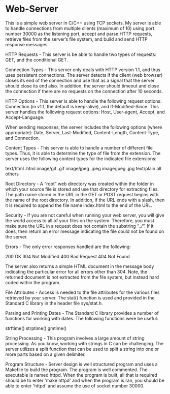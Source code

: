 # Web-Server

This is a simple web server in C/C++ using TCP sockets. My server is able to handle connections from multiple clients (maximum of 10) using port number 30000 as the listening port, accept and parse HTTP requests, retrieve files from the server’s file system, and build and send HTTP response messages.

HTTP Requests - This server is be able to handle two types of requests: GET, and the conditional GET. 

Connection Types - This server only deals with HTTP version 1.1, and thus uses persistent connections. The server detects if the client (web browser) closes its end of the connection and use that as a signal that the server should close its end also. In addition, the server should timeout and close the connection if there are no requests on the connection after 10 seconds.

HTTP Options - This server is able to handle the following request options: Connection (in v1.1, the default is keep-alive), and If-Modified-Since. This server handles the following request options: Host, User-agent, Accept, and Accept-Language.

When sending responses, the server includes the following options (where appropriate): Date, Server, Last-Modified, Content-Length, Content-Type, and Connection.

Content Types - This server is able to handle a number of different file types. Thus, it is able to determine the type of file from the extension. The server uses the following content types for the indicated file extensions:

text/html      .html
image/gif      .gif
image/jpeg     .jpeg
image/jpeg     .jpg
text/plain     all others

Root Directory - A “root” web directory was created within the folder in which your source file is stored and use that directory for extracting files. The path name stored in the URL in the GET or POST request begins with the name of the root directory. In addition, if the URL ends with a slash, then it is required to append the file name index.html to the end of the URL.

Security - If you are not careful when running your web server, you will give the world access to all of your files on the system. Therefore, you must make sure the URL in a request does not contain the substring “../”. If it does, then return an error message indicating the file could not be found on the server.

Errors - The only error responses handled are the following:

200    OK
304    Not Modified
400    Bad Request
404    Not Found

The server also returns a simple HTML document in the message body indicating the particular error for all errors other than 304. Note, the returned document is not extracted from the file system, but instead hard coded within the program.

File Attributes - Access is needed to the file attributes for the various files retrieved by your server. The stat() function is used and provided in the Standard C library in the header file sys/stat.h.

Parsing and Printing Dates - The Standard C library provides a number of functions for working with dates. The following functions were be useful:

strftime()    strptime()    gmtime()

String Processing - This program involves a large amount of string processing. As you know, working with strings in C can be challenging. The server utilizes  a split function that can be used to split a string into one or more parts based on a given delimiter.

Program Structure - Server design is well structured program and uses a Makefile to build the program. The program is well commented. The executable is named httpd. When the program is built, all that is required should be to enter 'make httpd' and when the program is ran, you should be able to enter 'httpd' and assume the use of socket number 30000.
